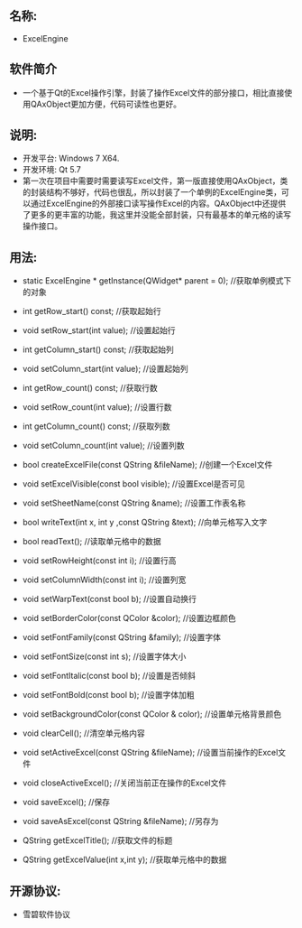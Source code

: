 
## 名称:
- ExcelEngine

## 软件简介
-    一个基于Qt的Excel操作引擎，封装了操作Excel文件的部分接口，相比直接使用QAxObject更加方便，代码可读性也更好。

## 说明:
- 开发平台: Windows 7 X64.
- 开发环境: Qt 5.7
- 第一次在项目中需要时需要读写Excel文件，第一版直接使用QAxObject，类的封装结构不够好，代码也很乱，所以封装了一个单例的ExcelEngine类，可以通过ExcelEngine的外部接口读写操作Excel的内容。QAxObject中还提供了更多的更丰富的功能，我这里并没能全部封装，只有最基本的单元格的读写操作接口。

## 用法:
- static ExcelEngine * getInstance(QWidget* parent = 0);    //获取单例模式下的对象
- int getRow_start() const;                                                     //获取起始行
- void setRow_start(int value);                                               //设置起始行                       

- int getColumn_start() const;                                               //获取起始列
- void setColumn_start(int value);                                         //设置起始列

- int getRow_count() const;                                                   //获取行数
- void setRow_count(int value);                                             //设置行数

- int getColumn_count() const;                                             //获取列数
- void setColumn_count(int value);                                       //设置列数

- bool createExcelFile(const QString &fileName);      //创建一个Excel文件
- void setExcelVisible(const bool visible);           //设置Excel是否可见
- void setSheetName(const QString &name);             //设置工作表名称
- bool writeText(int x, int y ,const QString &text);  //向单元格写入文字
- bool readText();                                    //读取单元格中的数据
- void setRowHeight(const int i);                     //设置行高
- void setColumnWidth(const int i);                   //设置列宽
- void setWarpText(const bool b);                     //设置自动换行
- void setBorderColor(const QColor &color);           //设置边框颜色
- void setFontFamily(const QString &family);          //设置字体
- void setFontSize(const int s);                      //设置字体大小
- void setFontItalic(const bool b);                   //设置是否倾斜
- void setFontBold(const bool b);                     //设置字体加粗
- void setBackgroundColor(const QColor & color);      //设置单元格背景颜色
- void clearCell();                                   //清空单元格内容
- void setActiveExcel(const QString &fileName);       //设置当前操作的Excel文件
- void closeActiveExcel();                            //关闭当前正在操作的Excel文件
- void saveExcel();                                   //保存
- void saveAsExcel(const QString &fileName);          //另存为
- QString getExcelTitle();                            //获取文件的标题
- QString getExcelValue(int x,int y);                 //获取单元格中的数据


## 开源协议:
- 雪碧软件协议

